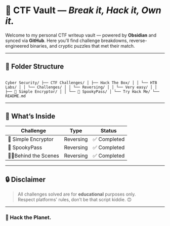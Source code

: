 # 🧠 CTF Vault — *Break it, Hack it, Own it.*

Welcome to my personal CTF writeup vault — powered by **Obsidian** and synced via **GitHub**. Here you'll find challenge breakdowns, reverse-engineered binaries, and cryptic puzzles that met their match.

---

## 📁 Folder Structure

```

Cyber Security/ ├── CTF Challenges/ │ ├── Hack The Box/ │ │ └── HTB Labs/ │ │ └── Challenges/ │ │ └── Reversing/ │ │ └── Very easy/ │ │ ├── 🔐 Simple Encryptor/ │ │ └── 🎃 SpookyPass/ │ └── Try Hack Me/ └── README.md

````

---

## 🧩 What’s Inside

| Challenge               | Type      | Status      |
| ----------------------- | --------- | ----------- |
| 🔐 Simple Encryptor     | Reversing | ✅ Completed |
| 🎃 SpookyPass           | Reversing | ✅ Completed |
| 🕵️‍♂️Behind the Scenes | Reversing | ✅ Completed |

---

## 🔒 Disclaimer

> All challenges solved are for **educational** purposes only.  
> Respect platforms' rules, don’t be that script kiddie. 🙃

---

### 👊 Hack the Planet.

